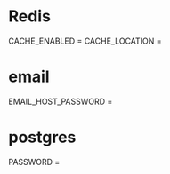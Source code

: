# Redis
CACHE_ENABLED = 
CACHE_LOCATION = 

# email
EMAIL_HOST_PASSWORD = 

# postgres
PASSWORD = 


